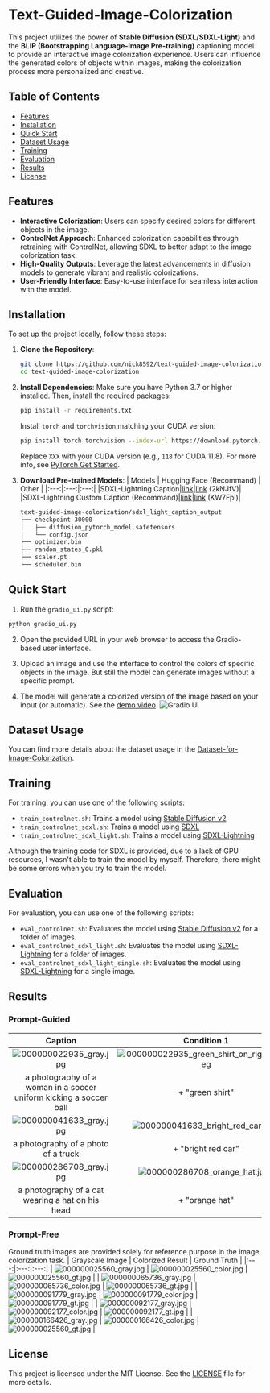 # Text-Guided-Image-Colorization

This project utilizes the power of **Stable Diffusion (SDXL/SDXL-Light)** and the **BLIP (Bootstrapping Language-Image Pre-training)** captioning model to provide an interactive image colorization experience. Users can influence the generated colors of objects within images, making the colorization process more personalized and creative.

## Table of Contents
 - [Features](#features)
 - [Installation](#installation)
 - [Quick Start](#quick-start)
 - [Dataset Usage](#dataset-usage)
 - [Training](#training)
 - [Evaluation](#evaluation)
 - [Results](#results)
 - [License](#license)

## Features

- **Interactive Colorization**: Users can specify desired colors for different objects in the image.
- **ControlNet Approach**: Enhanced colorization capabilities through retraining with ControlNet, allowing SDXL to better adapt to the image colorization task.
- **High-Quality Outputs**: Leverage the latest advancements in diffusion models to generate vibrant and realistic colorizations.
- **User-Friendly Interface**: Easy-to-use interface for seamless interaction with the model.

## Installation

To set up the project locally, follow these steps:

1. **Clone the Repository**:

   ```bash
   git clone https://github.com/nick8592/text-guided-image-colorization.git
   cd text-guided-image-colorization
   ```

2. **Install Dependencies**:
   Make sure you have Python 3.7 or higher installed. Then, install the required packages:

   ```bash
   pip install -r requirements.txt
   ```
   Install `torch` and `torchvision` matching your CUDA version:
   ```bash
   pip install torch torchvision --index-url https://download.pytorch.org/whl/cuXXX
   ```
   Replace `XXX` with your CUDA version (e.g., `118` for CUDA 11.8). For more info, see [PyTorch Get Started](https://pytorch.org/get-started/locally/).   


3. **Download Pre-trained Models**:
   | Models | Hugging Face (Recommand) | Other |
   |:---:|:---:|:---:|
   |SDXL-Lightning Caption|[link](https://huggingface.co/nickpai/sdxl_light_caption_output)|[link](https://gofile.me/7uE8s/FlEhfpWPw) (2kNJfV)|
   |SDXL-Lightning Custom Caption (Recommand)|[link](https://huggingface.co/nickpai/sdxl_light_custom_caption_output)|[link](https://gofile.me/7uE8s/AKmRq5sLR) (KW7Fpi)|


   ```bash
   text-guided-image-colorization/sdxl_light_caption_output
   ├── checkpoint-30000
   │   ├── diffusion_pytorch_model.safetensors
   │   └── config.json
   ├── optimizer.bin
   ├── random_states_0.pkl
   ├── scaler.pt
   └── scheduler.bin
   ```

## Quick Start

1. Run the `gradio_ui.py` script:

```bash
python gradio_ui.py
```

2. Open the provided URL in your web browser to access the Gradio-based user interface.

3. Upload an image and use the interface to control the colors of specific objects in the image. But still the model can generate images without a specific prompt.

4. The model will generate a colorized version of the image based on your input (or automatic). See the [demo video](https://x.com/weichenpai/status/1829513077588631987).
![Gradio UI](images/gradio_ui.png)


## Dataset Usage

You can find more details about the dataset usage in the [Dataset-for-Image-Colorization](https://github.com/nick8592/Dataset-for-Image-Colorization).

## Training

For training, you can use one of the following scripts:

- `train_controlnet.sh`: Trains a model using [Stable Diffusion v2](https://huggingface.co/stabilityai/stable-diffusion-2-1)
- `train_controlnet_sdxl.sh`: Trains a model using [SDXL](https://huggingface.co/stabilityai/stable-diffusion-xl-base-1.0)
- `train_controlnet_sdxl_light.sh`: Trains a model using [SDXL-Lightning](https://huggingface.co/ByteDance/SDXL-Lightning)

Although the training code for SDXL is provided, due to a lack of GPU resources, I wasn't able to train the model by myself. Therefore, there might be some errors when you try to train the model.

## Evaluation

For evaluation, you can use one of the following scripts:

- `eval_controlnet.sh`: Evaluates the model using [Stable Diffusion v2](https://huggingface.co/stabilityai/stable-diffusion-2-1) for a folder of images.
- `eval_controlnet_sdxl_light.sh`: Evaluates the model using [SDXL-Lightning](https://huggingface.co/ByteDance/SDXL-Lightning) for a folder of images.
- `eval_controlnet_sdxl_light_single.sh`: Evaluates the model using [SDXL-Lightning](https://huggingface.co/ByteDance/SDXL-Lightning) for a single image.

## Results
### Prompt-Guided
| Caption | Condition 1 | Condition 2 | Condition 3 |
|:---:|:---:|:---:|:---:|
| ![000000022935_gray.jpg](images/000000022935_gray.jpg) | ![000000022935_green_shirt_on_right_girl.jpeg](images/000000022935_green_shirt_on_right_girl.jpeg) | ![000000022935_purple_shirt_on_right_girl.jpeg](images/000000022935_purple_shirt_on_right_girl.jpeg) |![000000022935_red_shirt_on_right_girl.jpeg](images/000000022935_red_shirt_on_right_girl.jpeg) |
| a photography of a woman in a soccer uniform kicking a soccer ball | + "green shirt"| + "purple shirt" | + "red shirt" |
| ![000000041633_gray.jpg](images/000000041633_gray.jpg) | ![000000041633_bright_red_car.jpeg](images/000000041633_bright_red_car.jpeg) | ![000000041633_dark_blue_car.jpeg](images/000000041633_dark_blue_car.jpeg) |![000000041633_black_car.jpeg](images/000000041633_black_car.jpeg) |
| a photography of a photo of a truck | + "bright red car"| + "dark blue car" | + "black car" |
| ![000000286708_gray.jpg](images/000000286708_gray.jpg) | ![000000286708_orange_hat.jpeg](images/000000286708_orange_hat.jpeg) | ![000000286708_pink_hat.jpeg](images/000000286708_pink_hat.jpeg) |![000000286708_yellow_hat.jpeg](images/000000286708_yellow_hat.jpeg) |
| a photography of a cat wearing a hat on his head | + "orange hat"| + "pink hat" | + "yellow hat" |

### Prompt-Free
Ground truth images are provided solely for reference purpose in the image colorization task.
| Grayscale Image | Colorized Result | Ground Truth |
|:---:|:---:|:---:|
| ![000000025560_gray.jpg](images/000000025560_gray.jpg) | ![000000025560_color.jpg](images/000000025560_color.jpg) | ![000000025560_gt.jpg](images/000000025560_gt.jpg) |
| ![000000065736_gray.jpg](images/000000065736_gray.jpg) | ![000000065736_color.jpg](images/000000065736_color.jpg) | ![000000065736_gt.jpg](images/000000065736_gt.jpg) |
| ![000000091779_gray.jpg](images/000000091779_gray.jpg) | ![000000091779_color.jpg](images/000000091779_color.jpg) | ![000000091779_gt.jpg](images/000000091779_gt.jpg) |
| ![000000092177_gray.jpg](images/000000092177_gray.jpg) | ![000000092177_color.jpg](images/000000092177_color.jpg) | ![000000092177_gt.jpg](images/000000092177_gt.jpg) |
| ![000000166426_gray.jpg](images/000000166426_gray.jpg) | ![000000166426_color.jpg](images/000000166426_color.jpg) | ![000000025560_gt.jpg](images/000000166426_gt.jpg) |



## License

This project is licensed under the MIT License. See the [LICENSE](LICENSE) file for more details.
